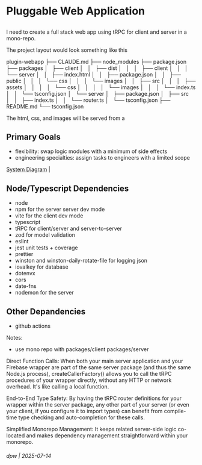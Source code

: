 # Pluggable Web Application

## 

I need to create a full stack web app using tRPC for client and server in a mono-repo.  

The project layout would look something like this

plugin-webapp
├── CLAUDE.md
├── node_modules
├── package.json
├── packages
│   ├── client
│   │   ├── dist
│   │   │   ├── client
│   │   │   └── server
│   │   ├── index.html
│   │   ├── package.json
│   │   ├── public
│   │   │   └── css
│   │   │   └── images
│   │   ├── src
│   │   │   ├── assets
│   │   │   │   └── css
│   │   │   │   └── images
│   │   │   └── index.ts
│   │   └── tsconfig.json
│   └── server
│       ├── package.json
│       ├── src
│       │   ├── index.ts
│       │   └── router.ts
│       └── tsconfig.json
├── README.md
└── tsconfig.json

The html, css, and images will be served from a 

## Primary Goals

* flexibility: swap logic modules with a minimum of side effects
* engineering specialties: assign tasks to engineers with a limited scope

[System Diagram](docs/system-diagram.md) | 


## Node/Typescript Dependencies

* node
* npm for the server server dev mode
* vite for the client dev mode
* typescript
* tRPC for client/server and server-to-server
* zod for model validation
* eslint
* jest unit tests + coverage
* prettier
* winston and winston-daily-rotate-file for logging json 
* iovalkey for database
* dotenvx
* cors
* date-fns
* nodemon for the server

## Other Depandencies

* github actions

Notes:

* use mono repo with packages/client packages/server

Direct Function Calls: When both your main server application and your Firebase wrapper are part of the same server package (and thus the same Node.js process), createCallerFactory() allows you to call the tRPC procedures of your wrapper directly, without any HTTP or network overhead. It's like calling a local function.

End-to-End Type Safety: By having the tRPC router definitions for your wrapper within the server package, any other part of your server (or even your client, if you configure it to import types) can benefit from compile-time type checking and auto-completion for these calls.

Simplified Monorepo Management: It keeps related server-side logic co-located and makes dependency management straightforward within your monorepo.

###### dpw | 2025-07-14


